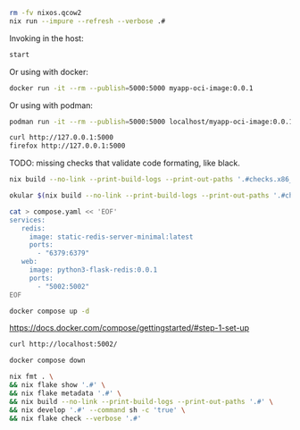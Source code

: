 

```bash
rm -fv nixos.qcow2
nix run --impure --refresh --verbose .#
```



Invoking in the host:
```bash
start
```


Or using with docker:
```bash
docker run -it --rm --publish=5000:5000 myapp-oci-image:0.0.1
```


Or using with podman:
```bash
podman run -it --rm --publish=5000:5000 localhost/myapp-oci-image:0.0.1
```


```bash
curl http://127.0.0.1:5000
firefox http://127.0.0.1:5000
```

TODO: missing checks that validate code formating, like black.


```bash
nix build --no-link --print-build-logs --print-out-paths '.#checks.x86_64-linux.testMyappOCIImageDockerFirefoxOCR'
```


```bash
okular $(nix build --no-link --print-build-logs --print-out-paths '.#checks.x86_64-linux.testMyappOCIImageDockerFirefoxOCR')/screen.png
```




```bash
cat > compose.yaml << 'EOF'
services:
   redis: 
     image: static-redis-server-minimal:latest
     ports:
       - "6379:6379" 
   web:
     image: python3-flask-redis:0.0.1
     ports:
       - "5002:5002"
EOF

docker compose up -d
```

https://docs.docker.com/compose/gettingstarted/#step-1-set-up

```bash
curl http://localhost:5002/
```

```bash
docker compose down
```

```bash
nix fmt . \
&& nix flake show '.#' \
&& nix flake metadata '.#' \
&& nix build --no-link --print-build-logs --print-out-paths '.#' \
&& nix develop '.#' --command sh -c 'true' \
&& nix flake check --verbose '.#'
```
